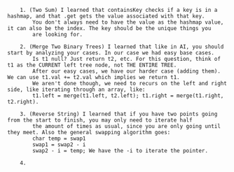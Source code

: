 
        1. (Two Sum) I learned that containsKey checks if a key is in a hashmap, and that .get gets the value associated with that key.
            You don't always need to have the value as the hashmap value, it can also be the index. The key should be the unique things you 
            are looking for.
          
        2. (Merge Two Binary Trees) I learned that like in AI, you should start by analyzing your cases. In our case we had easy base cases.
            Is t1 null? Just return t2, etc. For this question, think of t1 as the CURRENT left tree node, not THE ENTIRE TREE.
            After our easy cases, we have our harder case (adding them). We can use t1.val += t2.val which implies we return t1.
            We aren't done though, we need to recurs on the left and right side, like iterating through an array, like:
            t1.left = merge(t1.left, t2.left); t1.right = merge(t1.right, t2.right).
       
        3. (Reverse String) I learned that if you have two points going from the start to finish, you may only need to iterate half
            the amount of times as usual, since you are only going until they meet. Also the general swapping algorithm goes:
            char temp = swap1
            swap1 = swap2 - i
            swap2 - i = temp; We have the -i to iterate the pointer.
       
        4. 
            


    